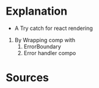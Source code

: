 # Explanation
- A Try catch for react rendering
1. By Wrapping comp with
	1. ErrorBoundary
	2. Error handler compo
# Sources
